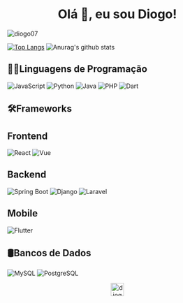 <h1 align="center">Olá 👋, eu sou Diogo!</h1>

<p align="left"> <img src="https://komarev.com/ghpvc/?username=diogo07" alt="diogo07" /> </p>

[![Top Langs](https://github-readme-stats.vercel.app/api/top-langs/?username=diogo07&layout=compact)](https://github.com/diogo07/diogo07)
![Anurag's github stats](https://github-readme-stats.vercel.app/api?username=diogo07&count_private=true&show_icons=true)

## 👨‍💻Linguagens de Programação

![JavaScript](https://img.shields.io/badge/-JavaScript-404040?style=flat&logo=javascript)
![Python](https://img.shields.io/badge/-Python-404040?style=flat&logo=Python)
![Java](https://img.shields.io/badge/-Java-404040?style=flat&logo=Java&logoColor=FFA518)
![PHP](https://img.shields.io/badge/PHP-404040?style=flat-square&logo=php&logoColor=777BB3)
![Dart](https://img.shields.io/badge/-Dart-404040?style=flat&logo=dart&logoColor=1075C2)

## 🛠️Frameworks


## Frontend

![React](https://img.shields.io/badge/-React-404040?style=flat&logo=react)
![Vue](https://img.shields.io/badge/-Vue.js-404040?style=flat&logo=vue.js&logoColor=41B883)

## Backend

![Spring Boot](https://img.shields.io/badge/Spring%20Boot-404040.svg?style=flat&logo=springboot&logoColor=6DB33F)
![Django](https://img.shields.io/badge/-Django-404040?style=flat&logo=Django)
![Laravel](https://img.shields.io/badge/-Laravel-404040?style=flat&logo=laravel&logoColor=FF2D20)


## Mobile

![Flutter](https://img.shields.io/badge/-Flutter-404040?style=flat&logo=flutter&logoColor=02569B)

## 🛢Bancos de Dados

![MySQL](https://img.shields.io/badge/-MySQL-404040?style=flat&logo=mysql&logoColor=4479A1)
![PostgreSQL](https://img.shields.io/badge/-PostgreSQL-404040?style=flat&logo=postgresql&logoColor=336791)



<p align="center">
<a href="https://br.linkedin.com/in/diogo-sousa-47164493?trk=people-guest_people_search-card" target="blank"><img align="center" src="https://cdn.jsdelivr.net/npm/simple-icons@3.0.1/icons/linkedin.svg" alt="diogo-sousa" height="30" width="30" /></a>
</p>
